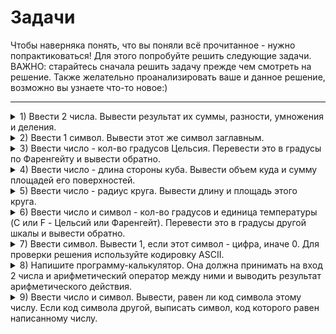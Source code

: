 # Задачи #
Чтобы наверняка понять, что вы поняли всё прочитанное - нужно попрактиковаться! Для этого попробуйте решить
следующие задачи. ВАЖНО: старайтесь сначала решить задачу прежде чем смотреть на решение. Также желательно
проанализировать ваше и данное решение, возможно вы узнаете что-то новое:)

---

<details>
<summary>1) Ввести 2 числа. Вывести результат их суммы, разности, умножения и деления.</summary>

**Решение:** 
```c++
#include <iostream>
#include <iomanip>

int main() {
    double a, b;

    std::cout << std::setprecision(10); // В консоли будет выводиться первые 10 цифр числа
    std::cin >> a >> b;

    std::cout << a + b << '\n';
    std::cout << a - b << '\n';
    std::cout << a * b << '\n';
    std::cout << a / b << '\n';
}
```
Попробуйте поиграться с типами переменных и очень большими/малыми числами. Например, попробуйте ввести `2147483647` и
`1` используя тип `int`.
</details>

<details>
<summary>2) Ввести 1 символ. Вывести этот же символ заглавным.</summary>

**Решение:** 
```c++
#include <iostream>

int main() {
    char c;

    std::cin >> c;


    c += 'A' - 'a';
    std::cout << c << '\n';
}
```
Решение основано на том, что в таблицах кодировки символов (например, `ASCII`) заглавные и строчные символы идут по
порядку друг за другом. Поэтому для получения заглавной буквы из строчной мы должны вычесть код `a` (начало
"списка" строчных символов) и прибавить код `A`. То есть мы вычисляем таким образом код заглавного символа, находящийся
на таком же расстоянии от начала своего "списка", что и его строчный аналог.
</details>

<details>
<summary>3) Ввести число - кол-во градусов Цельсия. Перевести это в градусы по Фаренгейту и вывести обратно.</summary>

**Решение:** 
```c++
#include <iostream>

int main() {
    double g;

    std::cin >> g;

    g = g * 9 / 5 + 32;
    std::cout << g << '\n';
}
```
Формула перевода из Цельсия в Фаренгейты проста, нужно умножить `1.8` и прибавить `32`.
</details>

<details>
<summary>4) Ввести число - длина стороны куба. Вывести объем куда и сумму площадей его поверхностей.</summary>

**Решение:**
Все достаточно просто: объем - это длина стороны в кубе. Поверхностей 6, площадь каждой из них - это квадрат стороны.
```c++
#include <iostream>

int main() {
    double a;
    std::cin >> a;
    std::cout << pow(a, 3) << ' ' << 6 * pow(a, 2);
}
```
</details>

<details>
<summary>5) Ввести число - радиус круга. Вывести длину и площадь этого круга.</summary>

**Решение:**
Длина круга вычисляется по формуле `2 * pi * r` (`pi` - константа пи, `r` - данный радиус). Площадь вычисляется по
формуле `pi * r ^ 2` (радиус в квадрате). Также для точности я воспользовался уже существующей константой.
```c++
#include <iostream>
#include <numbers>

int main() {
    double r;
    std::cin >> r;
    std::cout << 2 * std::numbers::pi * r << ' ' << std::numbers::pi * pow(r, 2);
}
```
</details>

<details>
<summary>6) Ввести число и символ - кол-во градусов и единица температуры (C или F - Цельсий или Фаренгейт).
Перевести это в градусы другой шкалы и вывести обратно.</summary>

**Решение:** 
Эта задача похожа на третью. Теперь нам надо проверить, откуда куда нам надо переводить и правильно посчитать число.
```c++
#include <iostream>

int main() {
    double g;
    char c;

    std::cin >> g >> c;

    if (c == 'C') {
        g = g * 1.8 + 32;
    } else {
        g = (g - 32) / 1.8;
    }
    std::cout << g << '\n';
}
```
Дисклеймер: в решение подразумевается, что пользователь всегда вводить `C` или `F`. При желании можно отдельно проверять
на корректность, а также кастомизировать ответ, чтобы он выглядел более приятно для пользователя.
</details>

<details>
<summary>7) Ввести символ. Вывести 1, если этот символ - цифра, иначе 0. Для проверки решения используйте кодировку
ASCII.</summary>

**Решение:**
Логика решения похожа на то, что было сделано в задаче `2`. Однако тут достаточно проверить, что код символа находится
между `0` (первая цифра в кодировке ASCII) и `9` (последняя цифра).
```c++
#include <iostream>

int main() {
    char c;
    std::cin >> c;
    std::cout << ('0' <= c && c <= '9' ? 1 : 0);
}
```
Дисклеймер: в решение подразумевается, что пользователь всегда вводить `C` или `F`. При желании можно отдельно проверять
на корректность, а также кастомизировать ответ, чтобы он выглядел более приятно для пользователя.
</details>

<details>
<summary>8) Напишите программу-калькулятор. Она должна принимать на вход 2 числа и арифметический оператор между ними и
выводить результат арифметического действия.</summary>

**Решение:**
Здесь приведено решение для 4 базовых арифметических действия: сумма, разность, умножение и деление.
```c++
#include <iostream>

int main() {
    double a, b;
    char o;
    std::cin >> a >> o >> b;
    switch (o) {
        case '+':
            std::cout << a + b;
            break;
        case '-':
            std::cout << a - b;
            break;
        case '*':
            std::cout << a * b;
            break;
        default:
            std::cout << a / b;
    }
}
```
При желании можно добавить большее количество действий, а также проверять при делении, что первое число не `0`.
</details>

<details>
<summary>9) Ввести число и символ. Вывести, равен ли код символа этому числу. Если код символа другой, выписать символ,
код которого равен написанному числу.</summary>

**Решение:**
```c++
#include <iostream>

int main() {
    int a;
    char c;
    std::cin >> a >> c;
    if (a == c) {
        std::cout << "Equal";
    } else {
        std::cout << "Not equal. Code " << a << " translates to " << static_cast<char>(a);
    }
}
```
</details>
